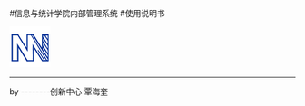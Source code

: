 #信息与统计学院内部管理系统
#使用说明书



<img src="/assets/chapter1/main/logo.png" class="index-img" />



----
<div class="div-author">
    by --------创新中心 覃海奎
</div>